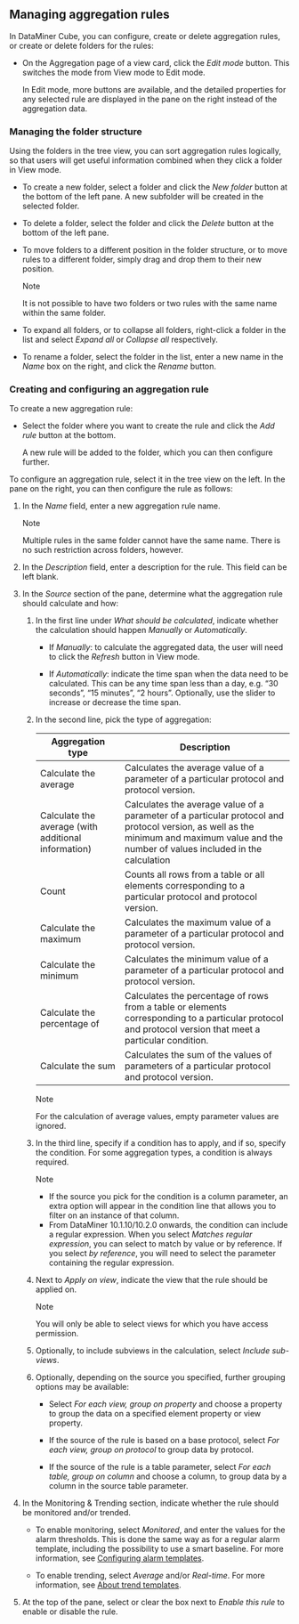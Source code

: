 ## Managing aggregation rules

In DataMiner Cube, you can configure, create or delete aggregation rules, or create or delete folders for the rules:

- On the Aggregation page of a view card, click the *Edit mode* button. This switches the mode from View mode to Edit mode.

    In Edit mode, more buttons are available, and the detailed properties for any selected rule are displayed in the pane on the right instead of the aggregation data.

### Managing the folder structure

Using the folders in the tree view, you can sort aggregation rules logically, so that users will get useful information combined when they click a folder in View mode.

- To create a new folder, select a folder and click the *New folder* button at the bottom of the left pane. A new subfolder will be created in the selected folder.

- To delete a folder, select the folder and click the *Delete* button at the bottom of the left pane.

- To move folders to a different position in the folder structure, or to move rules to a different folder, simply drag and drop them to their new position.

    > [!NOTE]
    > It is not possible to have two folders or two rules with the same name within the same folder.

- To expand all folders, or to collapse all folders, right-click a folder in the list and select *Expand all* or *Collapse all* respectively.

- To rename a folder, select the folder in the list, enter a new name in the *Name* box on the right, and click the *Rename* button.

### Creating and configuring an aggregation rule

To create a new aggregation rule:

- Select the folder where you want to create the rule and click the *Add rule* button at the bottom.

    A new rule will be added to the folder, which you can then configure further.

To configure an aggregation rule, select it in the tree view on the left. In the pane on the right, you can then configure the rule as follows:

1. In the *Name* field, enter a new aggregation rule name.

    > [!NOTE]
    > Multiple rules in the same folder cannot have the same name. There is no such restriction across folders, however.

2. In the *Description* field, enter a description for the rule. This field can be left blank.

3. In the *Source* section of the pane, determine what the aggregation rule should calculate and how:

    1. In the first line under *What should be calculated*, indicate whether the calculation should happen *Manually* or *Automatically*.

        - If *Manually*: to calculate the aggregated data, the user will need to click the *Refresh* button in View mode.

        - If *Automatically*: indicate the time span when the data need to be calculated. This can be any time span less than a day, e.g. “30 seconds”, “15 minutes”, “2 hours”. Optionally, use the slider to increase or decrease the time span.

    2. In the second line, pick the type of aggregation:

        | Aggregation type                                  | Description                                                                                                                                                                              |
        |-----------------------------------------------------|------------------------------------------------------------------------------------------------------------------------------------------------------------------------------------------|
        | Calculate the average                               | Calculates the average value of a parameter of a particular protocol and protocol version.                                                                                               |
        | Calculate the average (with additional information) | Calculates the average value of a parameter of a particular protocol and protocol version, as well as the minimum and maximum value and the number of values included in the calculation |
        | Count                                               | Counts all rows from a table or all elements corresponding to a particular protocol and protocol version.                                                                                |
        | Calculate the maximum                               | Calculates the maximum value of a parameter of a particular protocol and protocol version.                                                                                               |
        | Calculate the minimum                               | Calculates the minimum value of a parameter of a particular protocol and protocol version.                                                                                               |
        | Calculate the percentage of                         | Calculates the percentage of rows from a table or elements corresponding to a particular protocol and protocol version that meet a particular condition.                                 |
        | Calculate the sum                                   | Calculates the sum of the values of parameters of a particular protocol and protocol version.                                                                                            |

        > [!NOTE]
        > For the calculation of average values, empty parameter values are ignored.

    3. In the third line, specify if a condition has to apply, and if so, specify the condition. For some aggregation types, a condition is always required.

        > [!NOTE]
        > -  If the source you pick for the condition is a column parameter, an extra option will appear in the condition line that allows you to filter on an instance of that column.
        > -  From DataMiner 10.1.10/10.2.0 onwards, the condition can include a regular expression. When you select *Matches regular expression*, you can select to match by value or by reference. If you select *by reference*, you will need to select the parameter containing the regular expression.

    4. Next to *Apply on view*, indicate the view that the rule should be applied on.

        > [!NOTE]
        > You will only be able to select views for which you have access permission.

    5. Optionally, to include subviews in the calculation, select *Include sub-views*.

    6. Optionally, depending on the source you specified, further grouping options may be available:

        - Select *For each view, group on property* and choose a property to group the data on a specified element property or view property.

        - If the source of the rule is based on a base protocol, select *For each view, group on protocol* to group data by protocol.

        - If the source of the rule is a table parameter, select *For each table, group on column* and choose a column, to group data by a column in the source table parameter.

4. In the Monitoring & Trending section, indicate whether the rule should be monitored and/or trended.

    - To enable monitoring, select *Monitored*, and enter the values for the alarm thresholds. This is done the same way as for a regular alarm template, including the possibility to use a smart baseline. For more information, see [Configuring alarm templates](../../part_2/protocols/Configuring_alarm_templates.md).

    - To enable trending, select *Average* and/or *Real-time*. For more information, see [About trend templates](../../part_2/protocols/About_trend_templates.md).

5. At the top of the pane, select or clear the box next to *Enable this rule* to enable or disable the rule.

 
